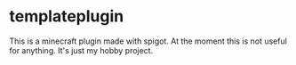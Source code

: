 # templateplugin

This is a minecraft plugin made with spigot.
At the moment this is not useful for anything. It's just my hobby project.

